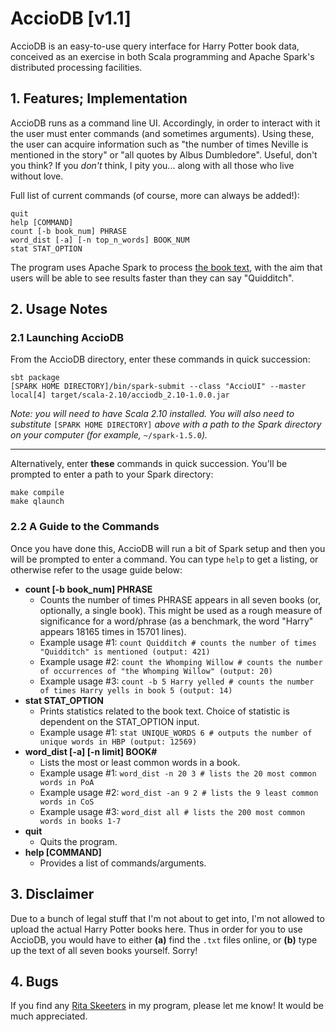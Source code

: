 # AccioDB [v1.1]
AccioDB is an easy-to-use query interface for Harry Potter book data, conceived as an exercise in both Scala programming and Apache Spark's distributed processing facilities.

## 1. Features; Implementation
AccioDB runs as a command line UI. Accordingly, in order to interact with it the user must enter commands (and sometimes arguments). Using these, the user can acquire information such as "the number of times Neville is mentioned in the story" or "all quotes by Albus Dumbledore". Useful, don't you think? If you _don't_ think, I pity you... along with all those who live without love.

Full list of current commands (of course, more can always be added!):<br>
```
quit
help [COMMAND]
count [-b book_num] PHRASE
word_dist [-a] [-n top_n_words] BOOK_NUM
stat STAT_OPTION
```

The program uses Apache Spark to process [the book text](#disclaimer), with the aim that users will be able to see results faster than they can say "Quidditch".

## 2. Usage Notes
### 2.1 Launching AccioDB
From the AccioDB directory, enter these commands in quick succession:

```shell
sbt package
[SPARK HOME DIRECTORY]/bin/spark-submit --class "AccioUI" --master local[4] target/scala-2.10/acciodb_2.10-1.0.0.jar
```

_Note: you will need to have Scala 2.10 installed. You will also need to substitute_ `[SPARK HOME DIRECTORY]` _above with a path to the Spark directory on your computer (for example,_ `~/spark-1.5.0`_)._

___

Alternatively, enter **these** commands in quick succession. You'll be prompted to enter a path to your Spark directory:

```shell
make compile
make qlaunch
```

### 2.2 A Guide to the Commands
Once you have done this, AccioDB will run a bit of Spark setup and then you will be prompted to enter a command. You can type `help` to get a listing, or otherwise refer to the usage guide below:

- **count [-b book_num] PHRASE**
  - Counts the number of times PHRASE appears in all seven books (or, optionally, a single book). This might be used as a rough measure of significance for a word/phrase (as a benchmark, the word "Harry" appears 18165 times in 15701 lines).
  - Example usage #1: `count Quidditch # counts the number of times "Quidditch" is mentioned (output: 421)`
  - Example usage #2: `count the Whomping Willow # counts the number of occurrences of "the Whomping Willow" (output: 20)`
  - Example usage #3: `count -b 5 Harry yelled # counts the number of times Harry yells in book 5 (output: 14)`
- **stat STAT_OPTION**
  - Prints statistics related to the book text. Choice of statistic is dependent on the STAT_OPTION input.
  - Example usage #1: `stat UNIQUE_WORDS 6 # outputs the number of unique words in HBP (output: 12569)`
- **word_dist [-a] [-n limit] BOOK#**
  - Lists the most or least common words in a book.
  - Example usage #1: `word_dist -n 20 3 # lists the 20 most common words in PoA`
  - Example usage #2: `word_dist -an 9 2 # lists the 9 least common words in CoS`
  - Example usage #3: `word_dist all # lists the 200 most common words in books 1-7`
- **quit**
  - Quits the program. 
- **help [COMMAND]**
  - Provides a list of commands/arguments.

## 3. Disclaimer
Due to a bunch of legal stuff that I'm not about to get into, I'm not allowed to upload the actual Harry Potter books here. Thus in order for you to use AccioDB, you would have to either **(a)** find the `.txt` files online, or **(b)** type up the text of all seven books yourself. Sorry!

## 4. Bugs
If you find any [Rita Skeeters](https://www.hp-lexicon.org/images/chapters/gf/c37--the-beginning.jpg) in my program, please let me know! It would be much appreciated.
